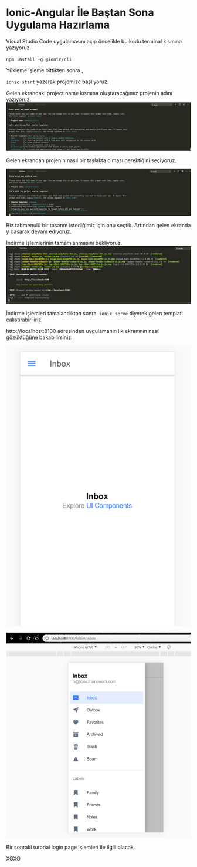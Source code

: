 # Ionic-Angular İle Baştan Sona Uygulama Hazırlama

Visual Studio Code  uygulamasını açıp öncelikle bu kodu terminal kısmına yazıyoruz. 

`npm install -g @ionic/cli`

Yükleme işleme bittikten sonra , 

`ionic start` yazarak projemize başlıyoruz.

Gelen ekrandaki project name kısmına oluştaracağımız projenin adını yazıyoruz.
![projectname](/img/tutorial1/t1.1.png)

 Gelen ekrandan projenin nasıl bir taslakta olması gerektiğini seçiyoruz.
 
![template](/img/tutorial1/t1.2.png)
 
Biz tabmenulü bir tasarım istediğimiz için onu seçtik. Artından  gelen ekranda y basarak devam ediyoruz.

İndirme işlemlerinin tamamlanmasını bekliyoruz.
![download](/img/tutorial1/t1.3.png) 

İndirme işlemleri tamalandıktan sonra` ionic serve` diyerek gelen templati çalıştırabiriliriz. 
 
http://localhost:8100 adresinden uygulamanın ilk ekranının nasıl gözüktüğüne bakabilirsiniz.

![ss1](/img/tutorial1/t1.4.png)

![ss2](/img/tutorial1/t1.5.png)

Bir sonraki tutorial login page işlemleri ile ilgili olacak. 
  
XOXO